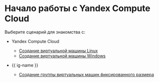 # Начало работы с Yandex Compute Cloud

Выберите сценарий для знакомства с:

- Yandex Compute Cloud

    - [Создание виртуальной машины Linux](quick-create-linux.md)
    - [Создание виртуальной машины Windows](quick-create-windows.md)

- {{ ig-name }}

    - [Создание группы виртуальных машин фиксированного размера](ig.md)
